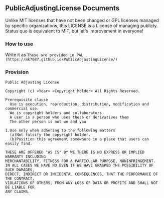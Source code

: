 ## PublicAdjustingLicense Documents
Unlike MIT licenses that have not been changed or GPL licenses managed by specific organizations, this LICENSE is a License of managing publicly.  
Status quo is equivalent to MIT, but let's improvement in everyone!
### How to use
Write it as `These are provided in PAL (https://mk7087.github.io/PublicAdjustingLicense/)`
### Provision
```
Public Adjusting License

Copyright (c) <Year> <Copyright holder> All Rights Reserved.

Prerequisite clause
  Use is execution, reproduction, distribution, modification and commercial use.
  We is copyright holders and collaborators
  A user is a person who uses these or derivatives them
  The other person is not we and you

1.Use only when adhering to the following matters
  (a)Not falsify the copyright holder.
  (b)Position this agreement somewhere in a place that users can easily find.

THESE ARE OFFERED "AS IS" BY WE,THERE IS NO EXPRESS OR IMPLIED WARRANTY INCLUDING
MERCHANTABILITY, FITNESS FOR A PARTICULAR PURPOSE, NONINFRINGEMENT.
IN ALL CASES WE HAVE NO EVEN IF WE HAVE GRASPED THE POSSIBILITY OF SUCH DAMAGES,
DIRECT, INDIRECT OR INCIDENTAL CONSEQUENCES, THAT THE PERFORMANCE OF THE CONTRACT,
VIOLATIONS OF OTHERS, FROM ANY LOSS OF DATA OR PROFITS AND SHALL NOT BE LIABLE FOR
ANY CLAIMS.
```
